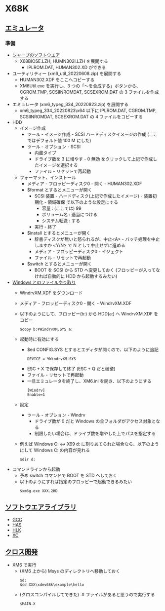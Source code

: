 # X68K

## [エミュレータ](http://retropc.net/pi/xm6/index.html)
### 準備
- [シャープのソフトウエア](http://www.retropc.net/x68000/software/sharp/)
    - X68BIOSE.LZH, HUMN302I.LZH を展開する
        - IPLROM.DAT, HUMAN302.XD ができる
- ユーティリティー (xm6_util_20220608.zip) を展開する
    - HUMAN302.XDF をここへコピーする
    - XM6Util.exe を実行し、3 つの「～を合成する」ボタンから、CGROM.TMP, SCSIINROMDAT, SCSEXROM.DAT の 3 ファイルを作成する
- エミュレータ (xm6_typeg_334_20220823.zip) を展開する
    - xm6_typeg_334_20220823\x64 以下に IPLROM.DAT, CGROM.TMP, SCSIINROMDAT, SCSEXROM.DAT の 4 ファイルをコピーする
- HDD
    - イメージ作成
        - ツール - イメージ作成 - SCSI ハードディスクイメージの作成 (ここではデフォルト値 100 M にした)
        - ツール - オプション - SCSI 
		    - 内蔵タイプ
		    - ドライブ数を 3 に増やす - 0 無効 をクリックして上記で作成したイメージを選択する
            - ファイル - リセットで再起動
    - フォーマット、インストール
        - メディア - フロッピーディスク0 - 開く -  HUMAN302.XDF
        - $format とするとメニューが開く
            - SCSI 装置 - ハードディスク(上記で作成したイメージ) - 装置初期化 - 領域確保 で以下のような設定にする
			    - 容量 : (ここでは) 99
			    - ボリューム名 : 適当につける
			    - システム転送 : する
            -  実行 - 終了
        - $install とするとメニューが開く
            - 辞書ディスクが無いと怒られるが、中止\<A\> - バッチ処理を中止しますか \<Y/N\> で N として中止せずに進める
            - メディア - フロッピーディスク0 - イジェクト
			- ファイル - リセットで再起動
        - $switch とするとメニューが開く
            - BOOT を SCSI から STD へ変更しておく (フロッピーが入ってなければ自動的に HDD から起動するみたい)
- [Windows とのファイルやり取り](http://coexe.web.fc2.com/xm6.html)
    - WindrvXM.XDF をダウンロード
    - メディア - フロッピーディスク0 - 開く -  WindrvXM.XDF
    - 以下のようにして、フロッピー(b:) から HDD(a:) へ WindrvXM.XDF をコピー
        ~~~
	    $copy b:¥WindrvXM.SYS a:
        ~~~
    - 起動時に有効にする
        - $ed CONFIG.SYS とするとエディタが開くので、以下のように追記
            ~~~
            DEVICE = ¥WindrvXM.SYS
            ~~~
        - ESC + X で保存して終了 (ESC + Q だと破棄)
        - ファイル - リセットで再起動
        - 一旦エミュレータを終了し、XM6.ini を開き、以下のようにする
            ~~~
            [Windrv]
			Enable=1
            ~~~
    - 設定
        - ツール - オプション - Windrv
            - ドライブ数が 0 だと Windows の全フォルダがアクセス対象となる
            - 制限したい場合は、ドライブ数を増やした上でパスを指定する

    - 例えば Windows C: <-> X69 d: に割りあてられた場合なら、以下のようにして Windows C: の内容が見れる
        ~~~
        $dir d:
        ~~~
- コマンドラインから起動
    - 予め switch コマンドで BOOT を STD へしておく
    - 以下のようにすれば指定のフロッピーで起動できるみたい
        ~~~
        $xm6g.exe XXX.2HD
        ~~~
## [ソフトウエアライブラリ](http://retropc.net/x68000/software/)
- [GCC](http://retropc.net/x68000/software/develop/c/gcc_mariko/)
- [HAS](http://retropc.net/x68000/software/develop/as/has060/)
- [HLK](http://retropc.net/x68000/software/develop/lk/hlkev/)
- [XC](http://retropc.net/x68000/software/sharp/xc21/)

## [クロス開発](https://github.com/yosshin4004/xdev68k)
- XM6 で実行
    - (XM6 上から) Msys のディレクトリへ移動しておく
        ~~~
        $d:
        $cd XXX\xdev68k\example\hello
        ~~~
    - (クロスコンパイルしてできた) .X ファイルがあると思うので実行する
        ~~~
        $MAIN.X
        ~~~
